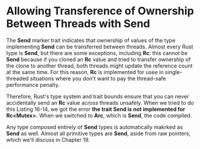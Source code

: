 # Allowing Transference of Ownership Between Threads with Send

The **Send** marker trait indicates that ownership of values of the type implementing **Send** can be
transferred between threads. Almost every Rust type is **Send**, but there are some exceptions,
including **Rc<T>**: this cannot be **Send** because if you cloned an **Rc<T>** value and tried to transfer
ownership of the clone to another thread, both threads might update the reference count at the
same time. For this reason, **Rc<T>** is implemented for usee in single-threaded situations where you
don't want to pay the thread-safe performance penalty.

Therefore, Rust's type system and trait bounds ensure that you can never accidentally send an
**Rc<T>** value across threads unsafely. When we tried to do this Listing 16-14, we got the error **the
trait Send is not implemented for Rc<Mutex<i32>>.** When we switched to **Arc<T>**, which is
**Send**, the code compiled.

Any type composed entirely of **Send** types is automatically makrked as **Send** as well. Almost all
primitive types are **Send**, aside from raw pointers, which we'll discuss in Chapter 19.

